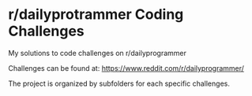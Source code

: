 # r/dailyprotrammer Coding Challenges
My solutions to code challenges on r/dailyprogrammer

Challenges can be found at:
<https://www.reddit.com/r/dailyprogrammer/>

The project is organized by subfolders for each specific challenges.
